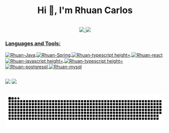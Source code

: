 <h1 align="center">Hi 👋, I'm Rhuan Carlos</h1>

<br>

<div align="center">
  <a href="https://github.com/RhuanCSG/">
  <img height="180em" src="https://github-readme-stats.vercel.app/api?username=RhuanCSG&show_icons=true&theme=tokyonight&include_all_commits=true&count_private=true"/>
  <img height="180em" src="https://github-readme-stats.vercel.app/api/top-langs/?username=RhuanCSG&layout=compact&langs_count=7&theme=tokyonight"/>
</div>


<h3 align="left">Languages and Tools:</h3>
  <div style="display: inline_block">
    <img align="center" alt="Rhuan-Java" height="50" width="60" src="https://cdn.jsdelivr.net/gh/devicons/devicon/icons/java/java-original-wordmark.svg">
    <img align="center" alt="Rhuan-Spring" height="50" width="60" src="https://cdn.jsdelivr.net/gh/devicons/devicon/icons/spring/spring-original-wordmark.svg">
    <img align="center" alt="Rhuan-typescript  height="40" width="50" src="https://user-images.githubusercontent.com/91352588/176567773-1df41582-3313-4bd7-acf7-0b1b63411d2a.png">
     <img align="center" alt="Rhuan-react" height="40" width="50" src="https://cdn.jsdelivr.net/gh/devicons/devicon/icons/react/react-original.svg">
     <img align="center" alt="Rhuan-javascript  height="40" width="50" src="https://cdn.jsdelivr.net/gh/devicons/devicon/icons/javascript/javascript-original.svg" >
    <img align="center" alt="Rhuan-typescript  height="40" width="50" src="https://cdn.jsdelivr.net/gh/devicons/devicon/icons/typescript/typescript-original.svg" >
    <img align="center" alt="Rhuan-postgresql" height="40" width="50" src="https://cdn.jsdelivr.net/gh/devicons/devicon/icons/postgresql/postgresql-original-wordmark.svg">
    <img align="center" alt="Rhuan-mysql" height="40" width="50" src="https://cdn.jsdelivr.net/gh/devicons/devicon/icons/mysql/mysql-plain.svg">
  </div>
  
  ##
  
  <div> 
   <a href = "mailto:contatorhuan@gmail.com"><img src="https://img.shields.io/badge/-Gmail-%23333?style=for-the-badge&logo=gmail&logoColor=white" target="_blank"></a>
  <a href="https://www.linkedin.com/in/rhuan-carlos-784971191/" target="_blank"><img src="https://img.shields.io/badge/-LinkedIn-%230077B5?style=for-the-badge&logo=linkedin&logoColor=white" target="_blank"></a>  
</div>

##
<div align="center">
  <a href="https://1999azzar.github.io/1999AZZAR/">
  <img  src="https://github.com/1999AZZAR/1999AZZAR/blob/main/resources/img/grid-snake.svg"
       alt="snake" /></a>
</div>

  
          
            
          
          
  

